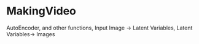 # MakingVideo
AutoEncoder, and other functions, Input Image -> Latent Variables, Latent Variables-> Images
